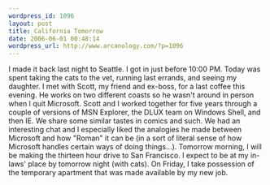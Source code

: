 ```yaml
--- 
wordpress_id: 1096
layout: post
title: California Tomorrow
date: 2006-06-01 00:48:14
wordpress_url: http://www.arcanology.com/?p=1096
---
```

I made it back last night to Seattle. I got in just before 10:00 PM. Today was spent taking the cats to the vet, running last errands, and seeing my daughter. I met with Scott, my friend and ex-boss, for a last coffee this evening. He works on two different coasts so he wasn't around in person when I quit Microsoft. Scott and I worked together for five years through a couple of versions of MSN Explorer, the DLUX team on Windows Shell, and then IE. We share some similar tastes in comics and such. We had an interesting chat and I especially liked the analogies he made between Microsoft and how "Roman" it can be (in a sort of literal sense of how Microsoft handles certain ways of doing things...). Tomorrow morning, I will be making the thirteen hour drive to San Francisco. I expect to be at my in-laws' place by tomorrow night (with cats). On Friday, I take possession of the temporary apartment that was made available by my new job.